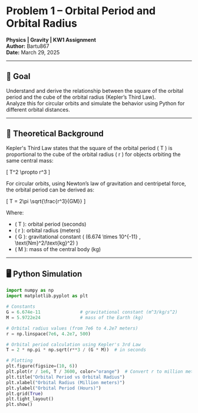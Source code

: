 # Problem 1 – Orbital Period and Orbital Radius

**Physics | Gravity | KW1 Assignment**  
**Author:** Bartu867  
**Date:** March 29, 2025

---

## 🎯 Goal

Understand and derive the relationship between the square of the orbital period and the cube of the orbital radius (Kepler’s Third Law).  
Analyze this for circular orbits and simulate the behavior using Python for different orbital distances.

---

## 📘 Theoretical Background

Kepler's Third Law states that the square of the orbital period \( T \) is proportional to the cube of the orbital radius \( r \) for objects orbiting the same central mass:

\[
T^2 \propto r^3
\]

For circular orbits, using Newton’s law of gravitation and centripetal force, the orbital period can be derived as:

\[
T = 2\pi \sqrt{\frac{r^3}{GM}}
\]

Where:  
- \( T \): orbital period (seconds)  
- \( r \): orbital radius (meters)  
- \( G \): gravitational constant \( (6.674 \times 10^{-11} \, \text{Nm}^2/\text{kg}^2) \)  
- \( M \): mass of the central body (kg)

---

## 🖥️ Python Simulation

```python
import numpy as np
import matplotlib.pyplot as plt

# Constants
G = 6.674e-11               # gravitational constant (m^3/kg/s^2)
M = 5.9722e24               # mass of the Earth (kg)

# Orbital radius values (from 7e6 to 4.2e7 meters)
r = np.linspace(7e6, 4.2e7, 500)

# Orbital period calculation using Kepler's 3rd Law
T = 2 * np.pi * np.sqrt(r**3 / (G * M))  # in seconds

# Plotting
plt.figure(figsize=(10, 6))
plt.plot(r / 1e6, T / 3600, color="orange")  # Convert r to million meters, T to hours
plt.title("Orbital Period vs Orbital Radius")
plt.xlabel("Orbital Radius (Million meters)")
plt.ylabel("Orbital Period (Hours)")
plt.grid(True)
plt.tight_layout()
plt.show()
